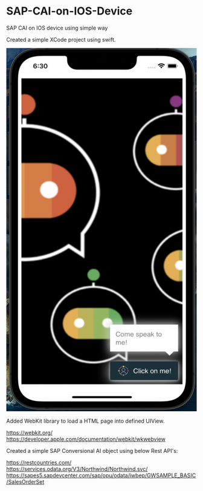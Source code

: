 # SAP-CAI-on-IOS-Device
SAP CAI on IOS device using simple way

Created a simple XCode project using swift.

![Initial Look](https://github.com/ipravir/SAP-CAI-on-IOS-Device/blob/main/intiallook.png)

Added WebKit library to load a HTML page into defined UIView.

https://webkit.org/
https://developer.apple.com/documentation/webkit/wkwebview

Created a simple SAP Conversional AI object using below Rest API's:

https://restcountries.com/
https://services.odata.org/V3/Northwind/Northwind.svc/
https://sapes5.sapdevcenter.com/sap/opu/odata/iwbep/GWSAMPLE_BASIC/SalesOrderSet



